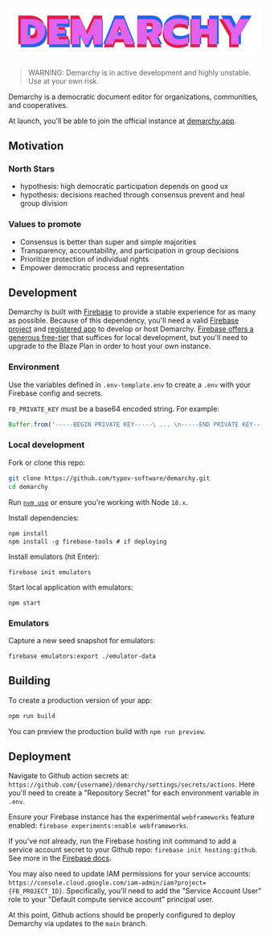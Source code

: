 # ![DEMARCHY](./static/demarchy.png)

> WARNING: Demarchy is in active development and highly unstable. Use at your own risk.

Demarchy is a democratic document editor for organizations, communities, and cooperatives.

At launch, you'll be able to join the official instance at [demarchy.app](https://demarchy.app/).

## Motivation

### North Stars

- hypothesis: high democratic participation depends on good ux
- hypothesis: decisions reached through consensus prevent and heal group division

### Values to promote

- Consensus is better than super and simple majorities
- Transparency, accountability, and participation in group decisions
- Prioritize protection of individual rights
- Empower democratic process and representation

## Development

Demarchy is built with [Firebase](https://firebase.google.com/) to provide a stable experience for as many as possible.
Because of this dependency, you'll need a valid [Firebase project](https://firebase.google.com/docs/web/setup#create-project) and [registered app](https://firebase.google.com/docs/web/setup#register-app) to develop or host Demarchy.
[Firebase offers a generous free-tier](https://firebase.google.com/pricing) that suffices for local development, but you'll need to upgrade to the Blaze Plan in order to host your own instance.

### Environment

Use the variables defined in `.env-template.env` to create a `.env` with your Firebase config and secrets.

`FB_PRIVATE_KEY` must be a base64 encoded string. For example:

```js
Buffer.from('-----BEGIN PRIVATE KEY-----\ ... \n-----END PRIVATE KEY-----\n').toString('base64');
```

### Local development

Fork or clone this repo:

```bash
git clone https://github.com/typov-software/demarchy.git
cd demarchy
```

Run [`nvm use`](https://github.com/nvm-sh/nvm) or ensure you're working with Node `18.x`.

Install dependencies:

```
npm install
npm install -g firebase-tools # if deploying
```

Install emulators (hit Enter):

```
firebase init emulators
```

Start local application with emulators:

```
npm start
```

### Emulators

Capture a new seed snapshot for emulators:

```
firebase emulators:export ./emulator-data
```

## Building

To create a production version of your app:

```bash
npm run build
```

You can preview the production build with `npm run preview`.

## Deployment

Navigate to Github action secrets at: `https://github.com/{username}/demarchy/settings/secrets/actions`.
Here you'll need to create a "Repository Secret" for each environment variable in `.env`. 

Ensure your Firebase instance has the experimental `webframeworks` feature enabled: `firebase experiments:enable webframeworks`.

If you've not already, run the Firebase hosting init command to add a service account secret to your Github repo: `firebase init hosting:github`. See more in the [Firebase docs](https://firebase.google.com/docs/hosting/github-integration).

You may also need to update IAM permissions for your service accounts: `https://console.cloud.google.com/iam-admin/iam?project={FB_PROJECT_ID}`. Specifically, you'll need to add the "Service Account User" role to your "Default compute service account" principal user. 

At this point, Github actions should be properly configured to deploy Demarchy via updates to the `main` branch.